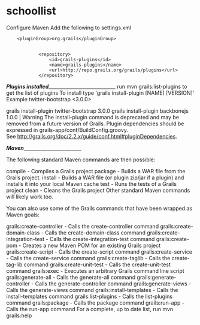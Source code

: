 schoollist 
==========
Configure Maven
Add the following to settings.xml

		<pluginGroup>org.grails</pluginGroup>


				<repository>
					<id>grails-plugins</id>
					<name>grails-plugins</name>
					<url>http://repo.grails.org/grails/plugins</url>
				</repository>

_________________Plugins installed_____________________________________________
run mvn grails:list-plugins to get the list of plugins
To install type 'grails install-plugin [NAME] [VERSION]'
Example
twitter-bootstrap   <3.0.0>

grails install-plugin twitter-bootstrap   3.0.0
grails install-plugin backbonejs          1.0.0
| Warning The install-plugin command is deprecated and may be removed from a future version of Grails. 
 Plugin dependencies should be expressed in grails-app/conf/BuildConfig.groovy.  
 See http://grails.org/doc/2.2.x/guide/conf.html#pluginDependencies.

___________________Maven___________________________________________

The following standard Maven commands are then possible:

compile - Compiles a Grails project
package - Builds a WAR file from the Grails project.
install - Builds a WAR file (or plugin zip/jar if a plugin) and installs it into your local Maven cache
test - Runs the tests of a Grails project
clean - Cleans the Grails project
Other standard Maven commands will likely work too.

You can also use some of the Grails commands that have been wrapped as Maven goals:

grails:create-controller - Calls the create-controller command
grails:create-domain-class - Calls the create-domain-class command
grails:create-integration-test - Calls the create-integration-test command
grails:create-pom - Creates a new Maven POM for an existing Grails project
grails:create-script - Calls the create-script command
grails:create-service - Calls the create-service command
grails:create-taglib - Calls the create-tag-lib command
grails:create-unit-test - Calls the create-unit-test command
grails:exec - Executes an arbitrary Grails command line script
grails:generate-all - Calls the generate-all command
grails:generate-controller - Calls the generate-controller command
grails:generate-views - Calls the generate-views command
grails:install-templates - Calls the install-templates command
grails:list-plugins - Calls the list-plugins command
grails:package - Calls the package command
grails:run-app - Calls the run-app command
For a complete, up to date list, run mvn grails:help
